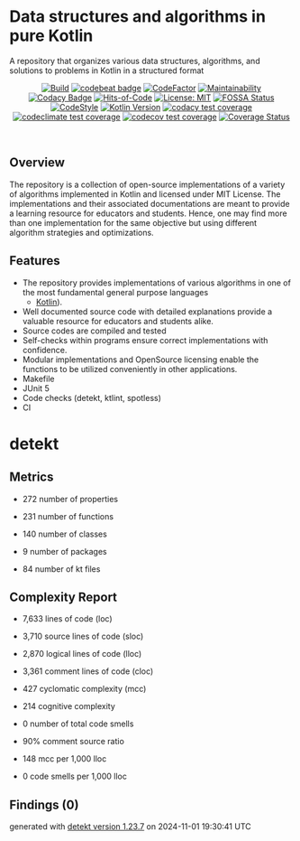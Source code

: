 # Data structures and algorithms in pure Kotlin

A repository that organizes various data structures, algorithms, and solutions to problems in Kotlin in a structured format

<p align="center">
  <a href="https://github.com/ashtanko/the-algorithms/actions/workflows/ci.yml"><img alt="Build" src="https://github.com/ashtanko/the-algorithms/actions/workflows/ci.yml/badge.svg"/></a>
  <a href="https://codebeat.co/projects/github-com-ashtanko-the-algorithms-main"><img alt="codebeat badge" src="https://codebeat.co/badges/f80b1c3d-d24b-4abb-b39c-b891c3b5c612"/></a>
  <a href="https://www.codefactor.io/repository/github/ashtanko/dsa-kotlin"><img alt="CodeFactor" src="https://www.codefactor.io/repository/github/ashtanko/dsa-kotlin/badge"/></a>
  <a href="https://codeclimate.com/github/ashtanko/the-algorithms/maintainability"><img alt="Maintainability" src="https://api.codeclimate.com/v1/badges/1a2a2ecaee3023a36b87/maintainability"/></a>
  <a href="https://app.codacy.com/gh/ashtanko/the-algorithms/dashboard?utm_source=gh&utm_medium=referral&utm_content=&utm_campaign=Badge_grade"><img alt="Codacy Badge" src="https://app.codacy.com/project/badge/Grade/3eecbb4a701d426eb5d1d2dcbb9d7679"/></a>
  <a href="https://hitsofcode.com/github/ashtanko/the-algorithms/view?branch=main&label=Hits-of-Code"><img alt="Hits-of-Code" src="https://hitsofcode.com/github/ashtanko/the-algorithms?branch=main&label=Hits-of-Code"/></a>
  <a href="https://github.com/ashtanko/the-algorithms/blob/main/LICENSE"><img alt="License: MIT" src="https://img.shields.io/badge/License-MIT-yellow.svg"/></a>
  <a href="https://app.fossa.com/projects/git%2Bgithub.com%2Fashtanko%2Fthe-algorithms?ref=badge_shield"><img alt="FOSSA Status" src="https://app.fossa.com/api/projects/git%2Bgithub.com%2Fashtanko%2Fthe-algorithms.svg?type=shield"/></a>
  <a href="https://ktlint.github.io/"><img alt="CodeStyle" src="https://img.shields.io/badge/code%20style-%E2%9D%A4-FF4081.svg"/></a>
  <a href="http://kotlinlang.org/"><img alt="Kotlin Version" src="https://img.shields.io/badge/kotlin-1.9.21-blue.svg"/></a>
  <a href="https://app.codacy.com/gh/ashtanko/the-algorithms/dashboard?utm_source=gh&utm_medium=referral&utm_content=&utm_campaign=Badge_coverage"><img alt="codacy test coverage" src="https://app.codacy.com/project/badge/Coverage/3eecbb4a701d426eb5d1d2dcbb9d7679"/></a>
  <a href="https://codeclimate.com/github/ashtanko/the-algorithms/test_coverage"><img alt="codeclimate test coverage" src="https://api.codeclimate.com/v1/badges/1a2a2ecaee3023a36b87/test_coverage"/></a>
  <a href="https://codecov.io/gh/ashtanko/the-algorithms"><img alt="codecov test coverage" src="https://codecov.io/gh/ashtanko/the-algorithms/branch/main/graph/badge.svg?token=6vzgrCAl5c"/></a>
  <a href="https://coveralls.io/github/ashtanko/the-algorithms?branch=main"><img alt="Coverage Status" src="https://coveralls.io/repos/github/ashtanko/the-algorithms/badge.svg?branch=main"/></a>
</p><br>

## Overview

The repository is a collection of open-source implementations of a variety of algorithms implemented in Kotlin and
licensed under MIT License.
The implementations and their associated documentations are meant to provide a learning resource for educators and
students.
Hence, one may find more than one implementation for the same objective but using different algorithm strategies and
optimizations.

## Features

* The repository provides implementations of various algorithms in one of the most fundamental general purpose languages
  - [Kotlin](https://kotlinlang.org/)).
* Well documented source code with detailed explanations provide a valuable resource for educators and students alike.
* Source codes are compiled and tested
* Self-checks within programs ensure correct implementations with confidence.
* Modular implementations and OpenSource licensing enable the functions to be utilized conveniently in other
  applications.
* Makefile
* JUnit 5
* Code checks (detekt, ktlint, spotless)
* CI
# detekt

## Metrics

* 272 number of properties

* 231 number of functions

* 140 number of classes

* 9 number of packages

* 84 number of kt files

## Complexity Report

* 7,633 lines of code (loc)

* 3,710 source lines of code (sloc)

* 2,870 logical lines of code (lloc)

* 3,361 comment lines of code (cloc)

* 427 cyclomatic complexity (mcc)

* 214 cognitive complexity

* 0 number of total code smells

* 90% comment source ratio

* 148 mcc per 1,000 lloc

* 0 code smells per 1,000 lloc

## Findings (0)

generated with [detekt version 1.23.7](https://detekt.dev/) on 2024-11-01 19:30:41 UTC
